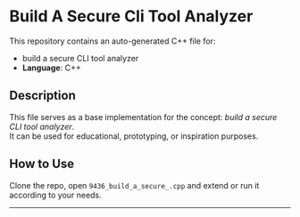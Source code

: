 # Build A Secure Cli Tool Analyzer

This repository contains an auto-generated C++ file for:

- build a secure CLI tool analyzer
- **Language**: C++

## Description

This file serves as a base implementation for the concept: *build a secure CLI tool analyzer*.  
It can be used for educational, prototyping, or inspiration purposes.

## How to Use

Clone the repo, open `9436_build_a_secure_.cpp` and extend or run it according to your needs.

---


